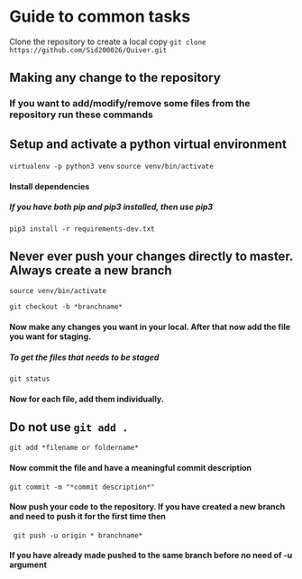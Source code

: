 # Guide to common tasks

Clone the repository to create a local copy
` git clone https://github.com/Sid200026/Quiver.git `   

## Making any change to the repository

### If you want to add/modify/remove some files from the repository run these commands

## Setup and activate a python virtual environment
`virtualenv -p python3 venv`
`source venv/bin/activate`

#### Install dependencies

##### If you have both pip and pip3 installed, then use pip3
`pip3 install -r requirements-dev.txt`

## Never ever push your changes directly to master. Always create a new branch


`source venv/bin/activate`

`git checkout -b *branchname*`

#### Now make any changes you want in your local. After that now add the file you want for staging.

##### To get the files that needs to be staged

`git status`

#### Now for each file, add them individually.
## Do not use `git add .`

`git add *filename or foldername* `
  
#### Now commit the file and have a meaningful commit description

`git commit -m "*commit description*"`

#### Now push your code to the repository. If you have created a new branch and need to push it for the first time then

` git push -u origin * branchname*` 
   
#### If you have already made pushed to the same branch before no need of -u argument
